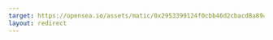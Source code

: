 ```yaml
---
target: https://opensea.io/assets/matic/0x2953399124f0cbb46d2cbacd8a89cf0599974963/20305648368977834676403688153416371754085382451304772392533926544291773022258
layout: redirect
---
```

